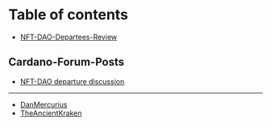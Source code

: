 # Table of contents

* [NFT-DAO-Departees-Review](README.md)

## Cardano-Forum-Posts

* [NFT-DAO departure discussion](cardano-forum-posts/untitled.md)

---

* [DanMercurius](danmercurius.md)
* [TheAncientKraken](theancientkraken.md)

